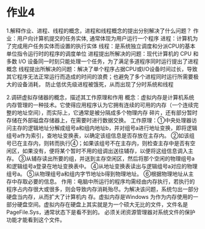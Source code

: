 # 作业4
1.解释作业、进程、线程的概念，进程和线程概念的提出分别解决了什么问题？
作业：用户向计算机提交的任务实体, 通常体现为用户运行一个程序
进程：计算机为了完成用户任务实体而设置的执行实体
线程：是系统独立调度和分派CPU的基本单位指令运行时的程序的调度单位
进程提出所解决的问题：现代计算机的 CPU 和多数 I/O 设备同一时刻只能处理一个任务，为了满足多道程序同时运行提出了进程概念
线程提出所解决的问题：解决了单个程序占据CPU或I/O设备时间过长，导致其它程序无法正常运行而造成的时间的浪费；也避免了多个进程同时运行所需要极大的设备消耗，
                    防止低优先级进程被饿死，从而出现了分时系统和线程



2.调研虚拟存储器的概念，描述其工作原理和作用
概念：虚拟内存是计算机系统内存管理的一种技术。它使得应用程序认为它拥有连续的可用的内存（一个连续完整的地址空间），而实际上，它通常是被分隔成多个物理内存
      碎片，还有部分暂时存储在外部磁盘存储器上，在需要时进行数据交换。
工作原理：①中央处理器访问主存的逻辑地址分解成组号a和组内地址b，并对组号a进行地址变换，即将逻辑组号a作为索引，查地址变换表，以确定该组信息是否存放在主存内。
         ②如该组号已在主存内，则转而执行④；如果该组号不在主存内，则检查主存中是否有空闲区，如果没有，便将某个暂时不用的组调出送往辅存，以便将这组信息调入主存。
         ③从辅存读出所要的组，并送到主存空闲区，然后将那个空闲的物理组号a和逻辑组号a登录在地址变换表中。
         ④从地址变换表读出与逻辑组号a对应的物理组号a。
         ⑤从物理组号a和组内字节地址b得到物理地址。
         ⑥根据物理地址从主存中存取必要的信息。
作用：电脑中所运行的程序均需经由内存执行，若执行的程序占内存很大或很多，则会导致内存消耗殆尽。为解决该问题，系统匀出一部分硬盘当内存，从而扩大了计算机内
      存。虚拟内存是Windows 为作为内存使用的一部分硬盘空间。虚拟内存在硬盘上其实就是为一个硕大无比的文件，文件名是PageFile.Sys，通常状态下是看不到的。
      必须关闭资源管理器对系统文件的保护功能才能看到这个文件。
